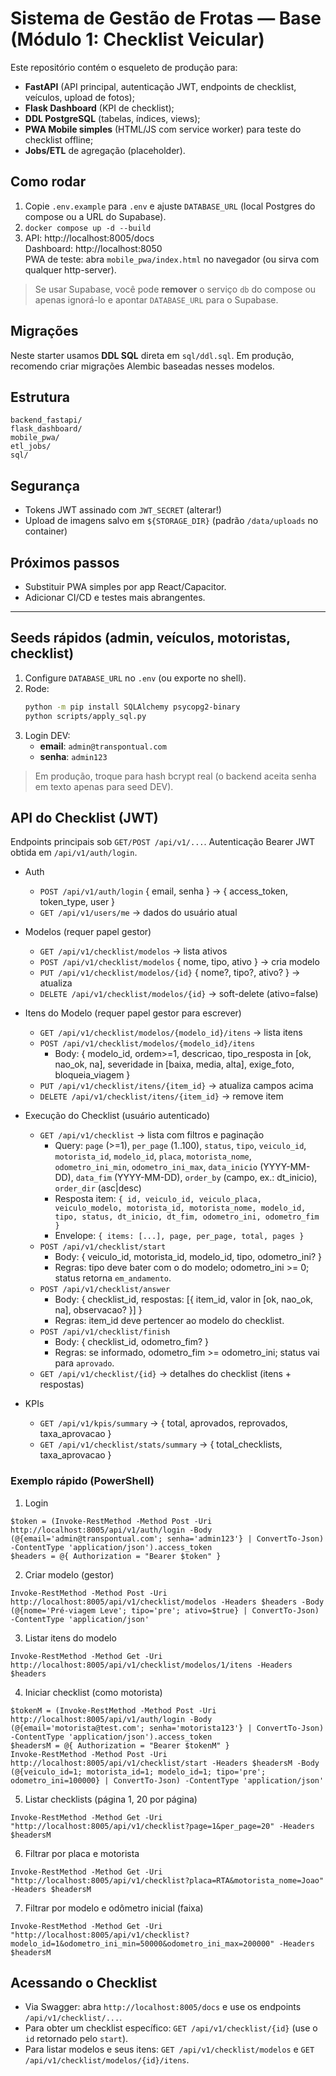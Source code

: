 # Sistema de Gestão de Frotas — Base (Módulo 1: Checklist Veicular)

Este repositório contém o esqueleto de produção para:
- **FastAPI** (API principal, autenticação JWT, endpoints de checklist, veículos, upload de fotos);
- **Flask Dashboard** (KPI de checklist);
- **DDL PostgreSQL** (tabelas, índices, views);
- **PWA Mobile simples** (HTML/JS com service worker) para teste do checklist offline;
- **Jobs/ETL** de agregação (placeholder).

## Como rodar
1. Copie `.env.example` para `.env` e ajuste `DATABASE_URL` (local Postgres do compose ou a URL do Supabase).
2. `docker compose up -d --build`
3. API: http://localhost:8005/docs  
   Dashboard: http://localhost:8050  
   PWA de teste: abra `mobile_pwa/index.html` no navegador (ou sirva com qualquer http-server).

> Se usar Supabase, você pode **remover** o serviço `db` do compose ou apenas ignorá-lo e apontar `DATABASE_URL` para o Supabase.

## Migrações
Neste starter usamos **DDL SQL** direta em `sql/ddl.sql`. Em produção, recomendo criar migrações Alembic baseadas nesses modelos.

## Estrutura
```
backend_fastapi/
flask_dashboard/
mobile_pwa/
etl_jobs/
sql/
```

## Segurança
- Tokens JWT assinado com `JWT_SECRET` (alterar!)
- Upload de imagens salvo em `${STORAGE_DIR}` (padrão `/data/uploads` no container)

## Próximos passos
- Substituir PWA simples por app React/Capacitor.
- Adicionar CI/CD e testes mais abrangentes.


---

## Seeds rápidos (admin, veículos, motoristas, checklist)
1. Configure `DATABASE_URL` no `.env` (ou exporte no shell).
2. Rode:
   ```bash
   python -m pip install SQLAlchemy psycopg2-binary
   python scripts/apply_sql.py
   ```
3. Login DEV:
   - **email**: `admin@transpontual.com`
   - **senha**: `admin123`
> Em produção, troque para hash bcrypt real (o backend aceita senha em texto apenas para seed DEV).

## API do Checklist (JWT)
Endpoints principais sob `GET/POST /api/v1/...`. Autenticação Bearer JWT obtida em `/api/v1/auth/login`.

- Auth
  - `POST /api/v1/auth/login` { email, senha } → { access_token, token_type, user }
  - `GET /api/v1/users/me` → dados do usuário atual

- Modelos (requer papel gestor)
  - `GET /api/v1/checklist/modelos` → lista ativos
  - `POST /api/v1/checklist/modelos` { nome, tipo, ativo } → cria modelo
  - `PUT /api/v1/checklist/modelos/{id}` { nome?, tipo?, ativo? } → atualiza
  - `DELETE /api/v1/checklist/modelos/{id}` → soft-delete (ativo=false)

- Itens do Modelo (requer papel gestor para escrever)
  - `GET /api/v1/checklist/modelos/{modelo_id}/itens` → lista itens
  - `POST /api/v1/checklist/modelos/{modelo_id}/itens`
    - Body: { modelo_id, ordem>=1, descricao, tipo_resposta in [ok, nao_ok, na], severidade in [baixa, media, alta], exige_foto, bloqueia_viagem }
  - `PUT /api/v1/checklist/itens/{item_id}` → atualiza campos acima
  - `DELETE /api/v1/checklist/itens/{item_id}` → remove item

- Execução do Checklist (usuário autenticado)
  - `GET /api/v1/checklist` → lista com filtros e paginação
    - Query: `page` (>=1), `per_page` (1..100), `status`, `tipo`, `veiculo_id`, `motorista_id`, `modelo_id`, `placa`, `motorista_nome`, `odometro_ini_min`, `odometro_ini_max`, `data_inicio` (YYYY-MM-DD), `data_fim` (YYYY-MM-DD), `order_by` (campo, ex.: dt_inicio), `order_dir` (asc|desc)
    - Resposta item: `{ id, veiculo_id, veiculo_placa, veiculo_modelo, motorista_id, motorista_nome, modelo_id, tipo, status, dt_inicio, dt_fim, odometro_ini, odometro_fim }`
    - Envelope: `{ items: [...], page, per_page, total, pages }`
  - `POST /api/v1/checklist/start`
    - Body: { veiculo_id, motorista_id, modelo_id, tipo, odometro_ini? }
    - Regras: tipo deve bater com o do modelo; odometro_ini >= 0; status retorna `em_andamento`.
  - `POST /api/v1/checklist/answer`
    - Body: { checklist_id, respostas: [{ item_id, valor in [ok, nao_ok, na], observacao? }] }
    - Regras: item_id deve pertencer ao modelo do checklist.
  - `POST /api/v1/checklist/finish`
    - Body: { checklist_id, odometro_fim? }
    - Regras: se informado, odometro_fim >= odometro_ini; status vai para `aprovado`.
  - `GET /api/v1/checklist/{id}` → detalhes do checklist (itens + respostas)

- KPIs
  - `GET /api/v1/kpis/summary` → { total, aprovados, reprovados, taxa_aprovacao }
  - `GET /api/v1/checklist/stats/summary` → { total_checklists, taxa_aprovacao }

### Exemplo rápido (PowerShell)
1) Login
```
$token = (Invoke-RestMethod -Method Post -Uri http://localhost:8005/api/v1/auth/login -Body (@{email='admin@transpontual.com'; senha='admin123'} | ConvertTo-Json) -ContentType 'application/json').access_token
$headers = @{ Authorization = "Bearer $token" }
```
2) Criar modelo (gestor)
```
Invoke-RestMethod -Method Post -Uri http://localhost:8005/api/v1/checklist/modelos -Headers $headers -Body (@{nome='Pré-viagem Leve'; tipo='pre'; ativo=$true} | ConvertTo-Json) -ContentType 'application/json'
```
3) Listar itens do modelo
```
Invoke-RestMethod -Method Get -Uri http://localhost:8005/api/v1/checklist/modelos/1/itens -Headers $headers
```
4) Iniciar checklist (como motorista)
```
$tokenM = (Invoke-RestMethod -Method Post -Uri http://localhost:8005/api/v1/auth/login -Body (@{email='motorista@test.com'; senha='motorista123'} | ConvertTo-Json) -ContentType 'application/json').access_token
$headersM = @{ Authorization = "Bearer $tokenM" }
Invoke-RestMethod -Method Post -Uri http://localhost:8005/api/v1/checklist/start -Headers $headersM -Body (@{veiculo_id=1; motorista_id=1; modelo_id=1; tipo='pre'; odometro_ini=100000} | ConvertTo-Json) -ContentType 'application/json'
```
5) Listar checklists (página 1, 20 por página)
```
Invoke-RestMethod -Method Get -Uri "http://localhost:8005/api/v1/checklist?page=1&per_page=20" -Headers $headersM
```
6) Filtrar por placa e motorista
```
Invoke-RestMethod -Method Get -Uri "http://localhost:8005/api/v1/checklist?placa=RTA&motorista_nome=Joao" -Headers $headersM
```
7) Filtrar por modelo e odômetro inicial (faixa)
```
Invoke-RestMethod -Method Get -Uri "http://localhost:8005/api/v1/checklist?modelo_id=1&odometro_ini_min=50000&odometro_ini_max=200000" -Headers $headersM
```

## Acessando o Checklist
- Via Swagger: abra `http://localhost:8005/docs` e use os endpoints `/api/v1/checklist/...`.
- Para obter um checklist específico: `GET /api/v1/checklist/{id}` (use o `id` retornado pelo `start`).
- Para listar modelos e seus itens: `GET /api/v1/checklist/modelos` e `GET /api/v1/checklist/modelos/{id}/itens`.
